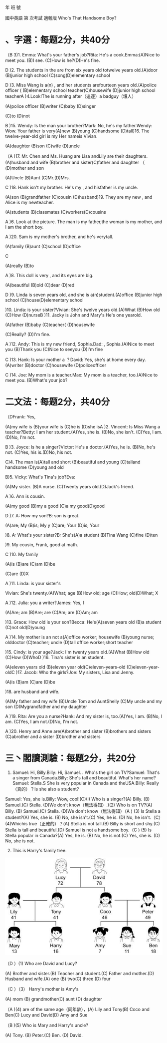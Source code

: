 年 班 號

國中英語 第 次考試 適翰版 Who's That Handsome Boy?

# 、字選：每题2分，共40分

（B 3)1. Emma: What's your father's job?Rita: He's a cook.Emma:(A)Nice to meet you. (B)I see. (C)How is he?(D)He's fine.

D  )2. The students in the  are from six years old totwelve years old.(A)door  (B)junior high school  (C)song(D)elementary school

D  )3. Miss Wang is a(n) , and her students arefourteen years old.(A)police officer  ( (B)elementary school teacher(C)housewife (D)junior high school teacherA )4.Look!The is running after（追逐）a badguy（壤人）

(A)police officer  (B)writer  (C)baby (D)singer

(C)to  (D)not

B )15. Wendy: Is the man your brother?Mark: No, he's my father.Wendy: Wow. Your father is very(A)new  (B)young (C)handsome (D)tall)16. The twelve-year-old girl is my  Her nameis Vivian.

(A)daughter (B)son (C)wife  (D)uncle

（A )17. Mr. Chen and Ms. Huang are  Lisa andLily are their daughters.(A)husband and wife  (B)brother and sister(C)father and daughter （ (D)mother and son

(A)Uncle (B)Aunt (C)Mr.(D)Mrs.

C  )18. Hank isn't my brother. He's my , and hisfather is my uncle.

(A)son  (B)grandfather (C)cousin (D)husband)19. They are my new , and Alice is my newteacher.

(A)students  (B)classmates  (C)workers(D)cousins

A )6. Look at the picture.  The man is my father,the woman is my mother, and I am the short boy.

A )20. Sam is my mother's brother, and he's verytall.

(A)family (B)aunt (C)school (D)office

C

(A)really  (B)to

A )8. This doll is very , and its eyes are big.

(A)beautiful (B)old  (C)dear (D)red

D  )9. Linda is seven years old, and she is a(n)student.(A)office (B)junior high school (C)house(D)elementary school

)10. Linda: is your sister?Vivian: She's twelve years old.(A)What (B)How old  (C)How (D)nurseB )11. Jacky is John and Mary's  He's one yearold.

(A)father (B)baby (C)teacher( (D)housewife

(C)Really? (D)I'm fine.

A )12. Andy: This is my new friend, Sophia.Dad: , Sophia.(A)Nice to meet you  (B)Thank you  (C)Nice to seeyou (D)I'm fine

C )13. Hank: Is your mother a ？David: Yes, she's at home every day.(A)writer  (B)doctor  (C)housewife (D)policeofficer

C )14. Joe: My mom is a teacher.Max: My mom is a teacher, too.(A)Nice to meet you.  (B)What's your job?

# 二文法：每题2分，共40分

（DFrank: Yes,

(A)my wife is  (B)your wife is  (C)he is  (D)she isA )2. Vincent: Is Miss Wang a teacher?Betty: I am her student.(A)Yes, she is. (B)No, she isn't. (C)Yes, I am.(D)No, I'm not.

B )3. Joyce: Is he a singer?Victor: He's a doctor.(A)Yes, he is. (B)No, he's not.  (C)Yes, his is.(D)No, his not.

C)4. The man is(A)tall and short  (B)beautiful and young  (C)talland handsome  (D)young and old

B)5. Vicky: What's Tina's job?Eva:

(A)My sister.  (B)A nurse.  (C)Twenty years old.(D)Jack's friend.

A )6. Ann is  cousin.

(A)my good (B)my a good (C)a my good(D)good

D )7. A: How my son?B:  son is great.

(A)are; My  (B)is; My y (C)are; Your (D)is; Your

)8. A: What's your sister?B: She's(A)a student  (B)Tina Wang (C)fine (D)ten

)9. My cousin, Frank,  good at math.

C )10. My family

(A)is (B)are (C)am (D)be

(C)are (D)X

A )11. Linda:  is your sister's

Vivian: She's twenty.(A)What; age (B)How old; age (C)How; old(D)What; X

A )12. Julia:  you a writer?James: Yes, I

(A)Are; am (B)Are; are (C)Am; are (D)Am; am

)13. Grace: How old is your son?Becca: He's(A)seven years old (B)a student (C)not old(D)young

A )14. My mother is an  not a(A)office worker; housewife (B)young nurse; olddoctor (C)teacher; uncle (D)tall office worker;short teacher

)15. Cindy: is your age?Jack: I'm twenty years old.(A)What (B)How old  (C)How (D)WhoD )16. Tina's sister is an student.

(A)eleven years old  (B)eleven year old(C)eleven-years-old  (D)eleven-year-oldC )17. Jacob: Who the girls?Joe: My sisters, Lisa and Jenny.

(A)is (B)am (C)are (D)be

)18.  are husband and wife.

(A)My father and my wife (B)Uncle Tom and AuntShelly (C)My uncle and my son  (D)Mygrandfather and my daughter

A )19. Rita: Are you a nurse?Hank: And my sister is, too.(A)Yes, I am. (B)No, I am. (C)Yes, I am not.(D)No, I'm not.

A  )20. Henry and Anne are(A)brother and sister  (B)brothers and sisters (C)abrother and a sister  (D)brother and sisters

# 三丶閣讀測驗：每題2分，共20分

1. Samuel: Hi, Billy.Billy: Hi, Samuel. . Who's the girl on TV?Samuel: That's a singer from Canada.Billy: She's tall and beautiful. What's her name?Samuel: Stella.S  She is very popular in Canada and theUSA.Billy: Really（真的）？Is she also a student?

Samuel: Yes, she is.Billy: Wow, cool!(C)(l) Who is a singer?(A) Billy. (B) Samuel.(C) Stella. (D)We don't know（無法得知）.)(2) Who is on TV?(A) Billy. (B) Samuel.(C) Stella. (D)We don't know（無法得知）（A ) (3) Is Stella a student?(A) Yes, she is. (B) No, she isn't.(C) Yes, he is. (D) No, he isn't.（C）(4)Whichis true（正確的）？(A) Stella is not tall.(B) Billy is short and shy.(C) Stella is tall and beautiful.(D) Samuel is not a handsome boy.（C ) (5) Is Stella popular in Canada?(A) Yes, he is. (B) No, he is not.(C) Yes, she is. (D) No, she is not.

2. This is Harry's family tree.

![](images\test_batch\English\ef280acb88db9d8d0ee14e41b249641203e26ac38d842b95afc34765c71315b5.png)

（D ）(1) Who are David and Lucy?

(A) Brother and sister.(B) Teacher and student.(C) Father and mother.(D) Husband and wife.(A) one  (B) two(C) three (D) four

（C ）（3） Harry's mother is Amy's

(A) mom  (B) grandmother(C) aunt (D) daughter

（A )(4) are of the same age（同年龄），(A) Lily and Tony(B) Coco and Ben(C) Lucy and David(D) Amy and Sue

（B )(5) Who is Mary and Harry's uncle?

(A) Tony. (B) Peter.(C) Ben. (D) David.

